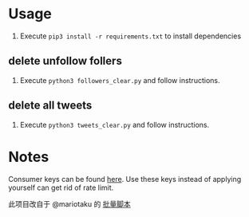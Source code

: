 # Usage

1. Execute `pip3 install -r requirements.txt` to install dependencies

## delete unfollow follers
1. Execute `python3 followers_clear.py` and follow instructions.

## delete all tweets
1. Execute `python3 tweets_clear.py` and follow instructions.

# Notes

Consumer keys can be found [here](https://gist.github.com/mariotaku/5465786). Use these keys instead of applying yourself can get rid of rate limit.

此项目改自于 @mariotaku 的 [批量脚本](https://gist.github.com/mariotaku/fe66f847d5a56ebbd5810b7b22171b10)